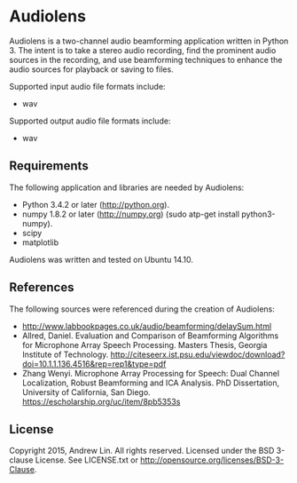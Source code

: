 # Audiolens
Audiolens is a two-channel audio beamforming application written in Python 3.
The intent is to take a stereo audio recording, find the prominent audio sources
in the recording, and use beamforming techniques to enhance the audio sources
for playback or saving to files.

Supported input audio file formats include:

* wav

Supported output audio file formats include:

* wav

## Requirements
The following application and libraries are needed by Audiolens:

* Python 3.4.2 or later (http://python.org).
* numpy 1.8.2 or later (http://numpy.org) (sudo atp-get install python3-numpy).
* scipy
* matplotlib

Audiolens was written and tested on Ubuntu 14.10.

## References
The following sources were referenced during the creation of Audiolens:

* http://www.labbookpages.co.uk/audio/beamforming/delaySum.html
* Allred, Daniel. Evaluation and Comparison of Beamforming Algorithms for 
  Microphone Array Speech Processing. Masters Thesis, Georgia Institute of
  Technology.
  http://citeseerx.ist.psu.edu/viewdoc/download?doi=10.1.1.136.4516&rep=rep1&type=pdf
* Zhang Wenyi. Microphone Array Processing for Speech: Dual Channel 
  Localization, Robust Beamforming and ICA Analysis. PhD Dissertation,
  University of California, San Diego.
  https://escholarship.org/uc/item/8pb5353s

## License
Copyright 2015, Andrew Lin.
All rights reserved.
Licensed under the BSD 3-clause License. See LICENSE.txt or
<http://opensource.org/licenses/BSD-3-Clause>.
